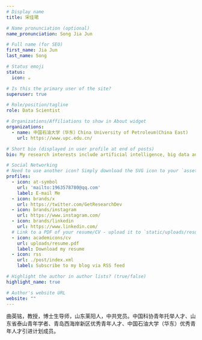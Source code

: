 ```yaml
---
# Display name
title: 宋佳珺

# Name pronunciation (optional)
name_pronunciation: Song Jia Jun

# Full name (for SEO)
first_name: Jia Jun
last_name: Song

# Status emoji
status:
  icon: ☕️

# Is this the primary user of the site?
superuser: true

# Role/position/tagline
role: Data Scientist

# Organizations/Affiliations to show in About widget
organizations:
  - name: 中国石油大学（华东）China University of Petroleum(China East)
    url: https://www.upc.edu.cn/

# Short bio (displayed in user profile at end of posts)
bio: My research interests include artificial intelligence, big data and Internet of Things.

# Social Networking
# Need to use another icon? Simply download the SVG icon to your `assets/media/icons/` folder.
profiles:
  - icon: at-symbol
    url: 'mailto:1963578780@qq.com'
    label: E-mail Me
  - icon: brands/x
    url: https://twitter.com/GetResearchDev
  - icon: brands/instagram
    url: https://www.instagram.com/
  - icon: brands/linkedin
    url: https://www.linkedin.com/   
  # Link to a PDF of your resume/CV - upload it to `static/uploads/resume.pdf`
  - icon: academicons/cv
    url: uploads/resume.pdf
    label: Download my resume
  - icon: rss
    url: ./post/index.xml
    label: Subscribe to my blog via RSS feed

# Highlight the author in author lists? (true/false)
highlight_name: true

# Author's website URL
website: ""
---
```


曲英铭，教授，博士生导师，山东莱阳人，中共党员。中国科协青年托举人才、山东省泰山青年学者、青岛西海岸新区优秀青年人才、中国石油大学（华东）优秀青年人才引进计划成员。
